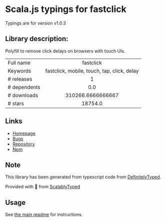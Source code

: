 
# Scala.js typings for fastclick

Typings are for version v1.0.3

## Library description:
Polyfill to remove click delays on browsers with touch UIs.

|                    |                 |
| ------------------ | :-------------: |
| Full name          | fastclick |
| Keywords           | fastclick, mobile, touch, tap, click, delay |
| # releases         | 1 |
| # dependents       | 0.0 |
| # downloads        | 310266.6666666667 |
| # stars            | 18754.0 |

## Links
- [Homepage](https://github.com/ftlabs/fastclick)
- [Bugs](https://github.com/ftlabs/fastclick/issues)
- [Repository](https://github.com/ftlabs/fastclick)
- [Npm](https://www.npmjs.com/package/fastclick)
    


## Note
This library has been generated from typescript code from [DefinitelyTyped](https://definitelytyped.org).

Provided with :purple_heart: from [ScalablyTyped](https://github.com/oyvindberg/ScalablyTyped)

## Usage
See [the main readme](../../readme.md) for instructions.


